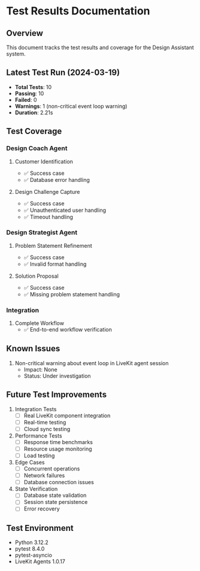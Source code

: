 # Test Results Documentation

## Overview
This document tracks the test results and coverage for the Design Assistant system.

## Latest Test Run (2024-03-19)
- **Total Tests**: 10
- **Passing**: 10
- **Failed**: 0
- **Warnings**: 1 (non-critical event loop warning)
- **Duration**: 2.21s

## Test Coverage

### Design Coach Agent
1. Customer Identification
   - ✅ Success case
   - ✅ Database error handling

2. Design Challenge Capture
   - ✅ Success case
   - ✅ Unauthenticated user handling
   - ✅ Timeout handling

### Design Strategist Agent
1. Problem Statement Refinement
   - ✅ Success case
   - ✅ Invalid format handling

2. Solution Proposal
   - ✅ Success case
   - ✅ Missing problem statement handling

### Integration
1. Complete Workflow
   - ✅ End-to-end workflow verification

## Known Issues
1. Non-critical warning about event loop in LiveKit agent session
   - Impact: None
   - Status: Under investigation

## Future Test Improvements
1. Integration Tests
   - [ ] Real LiveKit component integration
   - [ ] Real-time testing
   - [ ] Cloud sync testing

2. Performance Tests
   - [ ] Response time benchmarks
   - [ ] Resource usage monitoring
   - [ ] Load testing

3. Edge Cases
   - [ ] Concurrent operations
   - [ ] Network failures
   - [ ] Database connection issues

4. State Verification
   - [ ] Database state validation
   - [ ] Session state persistence
   - [ ] Error recovery

## Test Environment
- Python 3.12.2
- pytest 8.4.0
- pytest-asyncio
- LiveKit Agents 1.0.17 